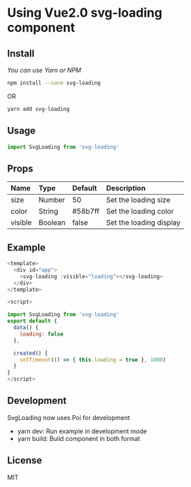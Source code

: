# Using Vue2.0 svg-loading component

## Install

<i>You can use Yarn or NPM</i>
```bash
npm install --save svg-loading
```
OR
```bash
yarn add svg-loading
```

## Usage

```js
import SvgLoading from 'svg-loading'
```

## Props
|Name|Type|Default|Description|
|:----- |:------|:------|:------|
|size |Number |50 |Set the loading size |
|color |String |#58b7ff |Set the loading color |
|visible |Boolean |false |Set the loading display |

## Example

```js
<template>
  <div id="app">
    <svg-loading :visible="loading"></svg-loading>
  </div>
</template>

<script>

import SvgLoading from 'svg-loading'
export default {
  data() {
    loading: false
  },

  created() {
    setTimeout(() => { this.loading = true }, 1000)
  }
}
</script>
```

## Development

SvgLoading now uses Poi for development

* yarn dev: Run example in development mode
* yarn build: Build component in both format

## License

MIT
